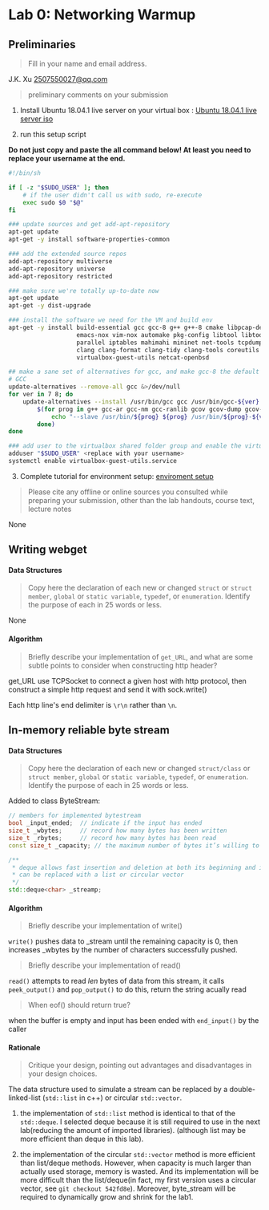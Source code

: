 # Lab 0: Networking Warmup


## Preliminaries
> Fill in your name and email address.

J.K. Xu <2507550027@qq.com>

> preliminary comments on your submission

1. Install Ubuntu 18.04.1 live server on your virtual box : [Ubuntu 18.04.1 live server iso](https://old-releases.ubuntu.com/releases/18.04.1/ubuntu-18.04.1-live-server-amd64.iso)

2. run this setup script 

**Do not just copy and paste the all command below! At least you need to replace your username at the end.**

```sh
#!/bin/sh

if [ -z "$SUDO_USER" ]; then
    # if the user didn't call us with sudo, re-execute
    exec sudo $0 "$@"
fi

### update sources and get add-apt-repository
apt-get update
apt-get -y install software-properties-common

### add the extended source repos
add-apt-repository multiverse
add-apt-repository universe
add-apt-repository restricted

### make sure we're totally up-to-date now
apt-get update
apt-get -y dist-upgrade

### install the software we need for the VM and build env
apt-get -y install build-essential gcc gcc-8 g++ g++-8 cmake libpcap-dev htop jnettop screen   \
                   emacs-nox vim-nox automake pkg-config libtool libtool-bin git tig links     \
                   parallel iptables mahimahi mininet net-tools tcpdump wireshark telnet socat \
                   clang clang-format clang-tidy clang-tools coreutils bash doxygen graphviz   \
                   virtualbox-guest-utils netcat-openbsd

## make a sane set of alternatives for gcc, and make gcc-8 the default
# GCC
update-alternatives --remove-all gcc &>/dev/null
for ver in 7 8; do
    update-alternatives --install /usr/bin/gcc gcc /usr/bin/gcc-${ver} $((10 * ${ver})) \
        $(for prog in g++ gcc-ar gcc-nm gcc-ranlib gcov gcov-dump gcov-tool; do
            echo "--slave /usr/bin/${prog} ${prog} /usr/bin/${prog}-${ver}"
        done)
done

### add user to the virtualbox shared folder group and enable the virtualbox guest utils
adduser "$SUDO_USER" <replace with your username>
systemctl enable virtualbox-guest-utils.service
``` 

3. Complete tutorial for environment setup: [enviroment setup](./attachments/stanford_edu_class_cs144_vm_howto_vm_howto_iso_html.pdf)




> Please cite any offline or online sources you consulted while preparing your submission, other than the lab handouts, course text, lecture notes

None



## Writing webget

#### Data Structures
> Copy here the declaration of each new or changed `struct` or `struct member`, `global` or `static variable`, `typedef`, or `enumeration`.
> Identify the purpose of each in 25 words or less.

None


#### Algorithm

> Briefly describe your implementation of `get_URL`, and what are some subtle points to consider when constructing http header?

get_URL use TCPSocket to connect a given host with http protocol, then construct a simple http request and send it with sock.write()  

Each http line's end delimiter is `\r\n` rather than `\n`.


## In-memory reliable byte stream

#### Data Structures

> Copy here the declaration of each new or changed `struct/class` or `struct member`, `global` or `static variable`, `typedef`, or `enumeration`.
> Identify the purpose of each in 25 words or less.

Added to class ByteStream:

```c++
// members for implemented bytestream
bool _input_ended;  // indicate if the input has ended
size_t _wbytes;     // record how many bytes has been written
size_t _rbytes;     // record how many bytes has been read
const size_t _capacity; // the maximum number of bytes it’s willing to store in its own memory at any given point 

/** 
 * deque allows fast insertion and deletion at both its beginning and its end.
 * can be replaced with a list or circular vector
 */
std::deque<char> _streamp; 
```


#### Algorithm

> Briefly describe your implementation of write()

`write()` pushes data to _stream until the remaining capacity is 0, then increases _wbytes by the number of characters successfully pushed.


> Briefly describe your implementation of read()

`read()` attempts to read *len* bytes of data from this stream, it calls `peek_output()` and `pop_output()` to do this, return the string acually read 


> When eof() should return true?

when the buffer is empty and input has been ended with `end_input()` by the caller 



#### Rationale 

> Critique your design, pointing out advantages and disadvantages in
> your design choices.

The data structure used to simulate a stream can be replaced by a double-linked-list (`std::list` in c++) or circular `std::vector`.

1. the implementation of `std::list` method is identical to that of the `std::deque`. I selected deque because it is still required to use in the next lab(reducing the amount of imported libraries). (although list may be more efficient than deque in this lab). 

2. the implementation of the circular `std::vector` method is more efficient than list/deque methods. However, when capacity is much larger than actually used storage, memory is wasted. And its implementation will be more difficult than the list/deque(in fact, my first version uses a circular vector, see `git checkout 542fd8e`). Moreover, byte_stream will be required to dynamically grow and shrink for the lab1. 






